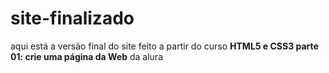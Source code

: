 # site-finalizado
aqui está a versão final do site feito a partir do curso **HTML5 e CSS3 parte 01: crie uma página da Web** da alura
